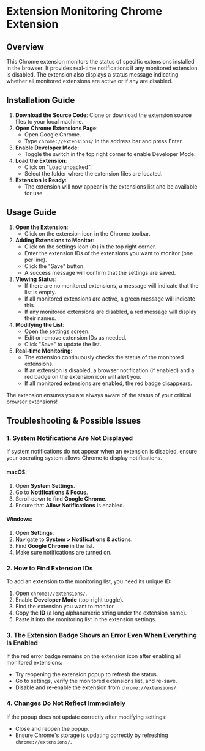 # Extension Monitoring Chrome Extension

## Overview
This Chrome extension monitors the status of specific extensions installed in the browser. It provides real-time notifications if any monitored extension is disabled. The extension also displays a status message indicating whether all monitored extensions are active or if any are disabled.

## Installation Guide
1. **Download the Source Code**: Clone or download the extension source files to your local machine.
2. **Open Chrome Extensions Page**:
   - Open Google Chrome.
   - Type `chrome://extensions/` in the address bar and press Enter.
3. **Enable Developer Mode**:
   - Toggle the switch in the top right corner to enable Developer Mode.
4. **Load the Extension**:
   - Click on "Load unpacked".
   - Select the folder where the extension files are located.
5. **Extension is Ready**:
   - The extension will now appear in the extensions list and be available for use.

## Usage Guide
1. **Open the Extension**:
   - Click on the extension icon in the Chrome toolbar.
2. **Adding Extensions to Monitor**:
   - Click on the settings icon (⚙️) in the top right corner.
   - Enter the extension IDs of the extensions you want to monitor (one per line).
   - Click the "Save" button.
   - A success message will confirm that the settings are saved.
3. **Viewing Status**:
   - If there are no monitored extensions, a message will indicate that the list is empty.
   - If all monitored extensions are active, a green message will indicate this.
   - If any monitored extensions are disabled, a red message will display their names.
4. **Modifying the List**:
   - Open the settings screen.
   - Edit or remove extension IDs as needed.
   - Click "Save" to update the list.
5. **Real-time Monitoring**:
   - The extension continuously checks the status of the monitored extensions.
   - If an extension is disabled, a browser notification (if enabled) and a red badge on the extension icon will alert you.
   - If all monitored extensions are enabled, the red badge disappears.

The extension ensures you are always aware of the status of your critical browser extensions!

## Troubleshooting & Possible Issues

### 1. System Notifications Are Not Displayed
If system notifications do not appear when an extension is disabled, ensure your operating system allows Chrome to display notifications.

#### macOS:
1. Open **System Settings**.
2. Go to **Notifications & Focus**.
3. Scroll down to find **Google Chrome**.
4. Ensure that **Allow Notifications** is enabled.

#### Windows:
1. Open **Settings**.
2. Navigate to **System > Notifications & actions**.
3. Find **Google Chrome** in the list.
4. Make sure notifications are turned on.

### 2. How to Find Extension IDs
To add an extension to the monitoring list, you need its unique ID:
1. Open `chrome://extensions/`.
2. Enable **Developer Mode** (top-right toggle).
3. Find the extension you want to monitor.
4. Copy the **ID** (a long alphanumeric string under the extension name).
5. Paste it into the monitoring list in the extension settings.

### 3. The Extension Badge Shows an Error Even When Everything Is Enabled
If the red error badge remains on the extension icon after enabling all monitored extensions:
- Try reopening the extension popup to refresh the status.
- Go to settings, verify the monitored extensions list, and re-save.
- Disable and re-enable the extension from `chrome://extensions/`.

### 4. Changes Do Not Reflect Immediately
If the popup does not update correctly after modifying settings:
- Close and reopen the popup.
- Ensure Chrome's storage is updating correctly by refreshing `chrome://extensions/`.